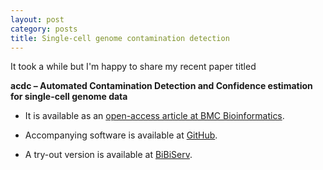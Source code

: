 ```yaml
---
layout: post
category: posts
title: Single-cell genome contamination detection
---
```


It took a while but I'm happy to share my recent paper titled

__acdc – Automated Contamination Detection and Confidence estimation for single-cell genome data__

* It is available as an [open-access article at BMC Bioinformatics](https://doi.org/10.1186/s12859-016-1397-7).

* Accompanying software is available at [GitHub](https://github.com/mlux86/acdc).

* A try-out version is available at [BiBiServ](https://bibiserv.cebitec.uni-bielefeld.de/acdc).
